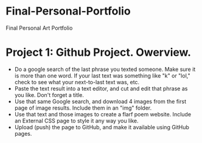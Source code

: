 # Final-Personal-Portfolio
Final Personal Art Portfolio 

# Project 1: Github Project. Owerview.
* Do a google search of the last phrase you texted someone. Make sure it is more than one word. If your last text was something like "k" or "lol," check to see what your next-to-last text was, etc.
* Paste the text result into a text editor, and cut and edit that phrase as you like. Don't forget a title.
* Use that same Google search, and download 4 images from the first page of image results. Include them in an "img" folder.
* Use that text and those images to create a flarf poem website. Include an External CSS page to style it any way you like.
* Upload (push) the page to GitHub, and make it available using GitHub pages.
